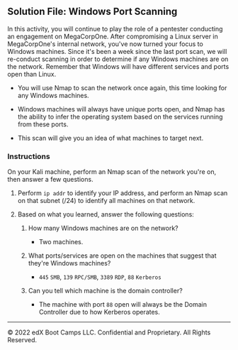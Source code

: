 ## Solution File: Windows Port Scanning

In this activity, you will continue to play the role of a pentester conducting an engagement on MegaCorpOne. After compromising a Linux server in MegaCorpOne's internal network, you've now turned your focus to Windows machines. Since it's been a week since the last port scan, we will re-conduct scanning in order to determine if any Windows machines are on the network. Remember that Windows will have different services and ports open than Linux.

- You will use Nmap to scan the network once again, this time looking for any Windows machines. 

- Windows machines will always have unique ports open, and Nmap has the ability to infer the operating system based on the services running from these ports. 

- This scan will give you an idea of what machines to target next. 

### Instructions

On your Kali machine, perform an Nmap scan of the network you're on, then answer a few questions. 

1. Perform `ip addr` to identify your IP address, and perform an Nmap scan on that subnet (/24) to identify all machines on that network.

2. Based on what you learned, answer the following questions:

	1. How many Windows machines are on the network?

          - Two machines. 
	
	2. What ports/services are open on the machines that suggest that they're Windows machines?

          - `445` `SMB`, `139` `RPC/SMB`, `3389` `RDP`, `88` `Kerberos`
	
	3. Can you tell which machine is the domain controller?

          - The machine with port `88` open will always be the Domain Controller due to how Kerberos operates.

---
© 2022 edX Boot Camps LLC. Confidential and Proprietary. All Rights Reserved.



